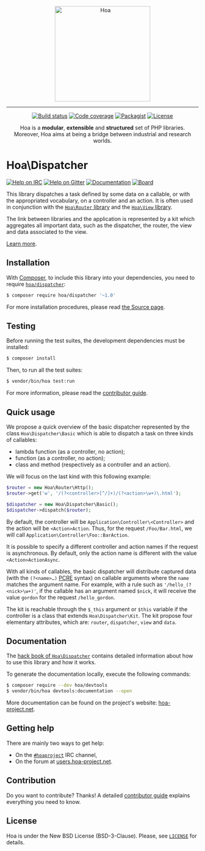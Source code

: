 <p align="center">
  <img src="https://static.hoa-project.net/Image/Hoa.svg" alt="Hoa" width="250px" />
</p>

---

<p align="center">
  <a href="https://travis-ci.org/hoaproject/dispatcher"><img src="https://img.shields.io/travis/hoaproject/dispatcher/master.svg" alt="Build status" /></a>
  <a href="https://coveralls.io/github/hoaproject/dispatcher?branch=master"><img src="https://img.shields.io/coveralls/hoaproject/dispatcher/master.svg" alt="Code coverage" /></a>
  <a href="https://packagist.org/packages/hoa/dispatcher"><img src="https://img.shields.io/packagist/dt/hoa/dispatcher.svg" alt="Packagist" /></a>
  <a href="https://hoa-project.net/LICENSE"><img src="https://img.shields.io/packagist/l/hoa/dispatcher.svg" alt="License" /></a>
</p>
<p align="center">
  Hoa is a <strong>modular</strong>, <strong>extensible</strong> and
  <strong>structured</strong> set of PHP libraries.<br />
  Moreover, Hoa aims at being a bridge between industrial and research worlds.
</p>

# Hoa\Dispatcher

[![Help on IRC](https://img.shields.io/badge/help-%23hoaproject-ff0066.svg)](https://webchat.freenode.net/?channels=#hoaproject)
[![Help on Gitter](https://img.shields.io/badge/help-gitter-ff0066.svg)](https://gitter.im/hoaproject/central)
[![Documentation](https://img.shields.io/badge/documentation-hack_book-ff0066.svg)](https://central.hoa-project.net/Documentation/Library/Dispatcher)
[![Board](https://img.shields.io/badge/organisation-board-ff0066.svg)](https://waffle.io/hoaproject/dispatcher)

This library dispatches a task defined by some data on a callable, or with the
appropriated vocabulary, on a controller and an action. It is often used in
conjunction with the [`Hoa\Router`
library](https://central.hoa-project.net/Resource/Library/Router) and the
[`Hoa\View` library](https://central.hoa-project.net/Resource/Library/View).

The link between libraries and the application is represented by a kit which
aggregates all important data, such as the dispatcher, the router, the view and
data associated to the view.

[Learn more](https://central.hoa-project.net/Documentation/Library/Cli).

## Installation

With [Composer](https://getcomposer.org/), to include this library into
your dependencies, you need to
require [`hoa/dispatcher`](https://packagist.org/packages/hoa/dispatcher):

```sh
$ composer require hoa/dispatcher '~1.0'
```

For more installation procedures, please read [the Source
page](https://hoa-project.net/Source.html).

## Testing

Before running the test suites, the development dependencies must be installed:

```sh
$ composer install
```

Then, to run all the test suites:

```sh
$ vendor/bin/hoa test:run
```

For more information, please read the [contributor
guide](https://hoa-project.net/Literature/Contributor/Guide.html).

## Quick usage

We propose a quick overview of the basic dispatcher represented by the class
`Hoa\Dispatcher\Basic` which is able to dispatch a task on three kinds of
callables:

  * lambda function (as a controller, no action);
  * function (as a controller, no action);
  * class and method (respectively as a controller and an action).

We will focus on the last kind with this following example:

```php
$router = new Hoa\Router\Http();
$router->get('w', '/(?<controller>[^/]+)/(?<action>\w+)\.html');

$dispatcher = new Hoa\Dispatcher\Basic();
$dispatcher->dispatch($router);
```

By default, the controller will be `Application\Controller\<Controller>` and the
action will be `<Action>Action`. Thus, for the request `/Foo/Bar.html`, we will
call `Application\Controller\Foo::BarAction`.

It is possible to specify a different controller and action names if the request
is asynchronous. By default, only the action name is different with the value
`<Action>ActionAsync`.

With all kinds of callables, the basic dispatcher will distribute captured data
(with the `(?<name>…)` [PCRE](https://pcre.org/) syntax) on callable arguments
where the `name` matches the argument name. For example, with a rule such as
`'/hello_(?<nick>\w+)'`, if the callable has an argument named `$nick`, it will
receive the value `gordon` for the request `/hello_gordon`.

The kit is reachable through the `$_this` argument or `$this` variable if the
controller is a class that extends `Hoa\Dispatcher\Kit`. The kit propose four
elementary attributes, which are: `router`, `dispatcher`, `view` and `data`.

## Documentation

The
[hack book of `Hoa\Dispatcher`](https://central.hoa-project.net/Documentation/Library/Dispatcher)
contains detailed information about how to use this library and how it works.

To generate the documentation locally, execute the following commands:

```sh
$ composer require --dev hoa/devtools
$ vendor/bin/hoa devtools:documentation --open
```

More documentation can be found on the project's website:
[hoa-project.net](https://hoa-project.net/).

## Getting help

There are mainly two ways to get help:

  * On the [`#hoaproject`](https://webchat.freenode.net/?channels=#hoaproject)
    IRC channel,
  * On the forum at [users.hoa-project.net](https://users.hoa-project.net).

## Contribution

Do you want to contribute? Thanks! A detailed [contributor
guide](https://hoa-project.net/Literature/Contributor/Guide.html) explains
everything you need to know.

## License

Hoa is under the New BSD License (BSD-3-Clause). Please, see
[`LICENSE`](https://hoa-project.net/LICENSE) for details.
